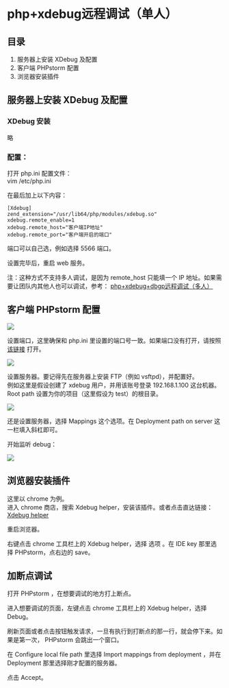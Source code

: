 # php+xdebug远程调试（单人）


## 目录

1. 服务器上安装 XDebug 及配置
1. 客户端 PHPstorm 配置
1. 浏览器安装插件

## 服务器上安装 XDebug 及配置

### XDebug 安装

略

### 配置：

打开 php.ini 配置文件：  
vim /etc/php.ini

在最后加上以下内容：

```
[Xdebug]
zend_extension="/usr/lib64/php/modules/xdebug.so"
xdebug.remote_enable=1
xdebug.remote_host="客户端IP地址"
xdebug.remote_port="客户端开启的端口"
```

端口可以自己选，例如选择 5566 端口。

设置完毕后，重启 web 服务。

注：这种方式不支持多人调试，是因为 remote_host 只能填一个 IP 地址。如果需要让团队内其他人也可以调试，参考： [php+xdebug+dbgp远程调试（多人）](http://www.cnblogs.com/schaepher/p/8939616.html)

## 客户端 PHPstorm 配置

![](https://images2018.cnblogs.com/blog/809218/201804/809218-20180425081105882-658573090.png)


设置端口，这里确保和 php.ini 里设置的端口号一致。如果端口没有打开，请按照 [该链接](http://www.xitongcheng.com/jiaocheng/win10_article_12908.html) 打开。

![](https://images2018.cnblogs.com/blog/809218/201804/809218-20180425081122438-206052258.png)

设置服务器。要记得先在服务器上安装 FTP（例如 vsftpd），并配置好。  
例如这里是假设创建了 xdebug 用户，并用该账号登录 192.168.1.100 这台机器。  
Root path 设置为你的项目（这里假设为 test）的根目录。  

![](https://images2018.cnblogs.com/blog/809218/201804/809218-20180425081130732-1304857235.png)

还是设置服务器，选择 Mappings 这个选项。在 Deployment path on server 这一栏填入斜杠即可。

开始监听 debug：  

![](https://images2018.cnblogs.com/blog/809218/201804/809218-20180425081139847-992432790.png)

## 浏览器安装插件

这里以 chrome 为例。  
进入 chrome 商店，搜索 Xdebug helper，安装该插件。或者点击直达链接：[Xdebug helper](https://chrome.google.com/webstore/detail/xdebug-helper/eadndfjplgieldjbigjakmdgkmoaaaoc)  

重启浏览器。  

右键点击 chrome 工具栏上的 Xdebug helper，选择 选项 。在 IDE key 那里选择 PHPstorm，点右边的 save。

## 加断点调试  

打开 PHPstorm ，在想要调试的地方打上断点。

进入想要调试的页面，左键点击 chrome 工具栏上的 Xdebug helper，选择 Debug。

刷新页面或者点击按钮触发请求，一旦有执行到打断点的那一行，就会停下来。如果是第一次， PHPstorm 会跳出一个窗口。

在 Configure local file path 里选择 Import mappings from deployment ，并在 Deployment 那里选择刚才配置的服务器。

点击 Accept。
